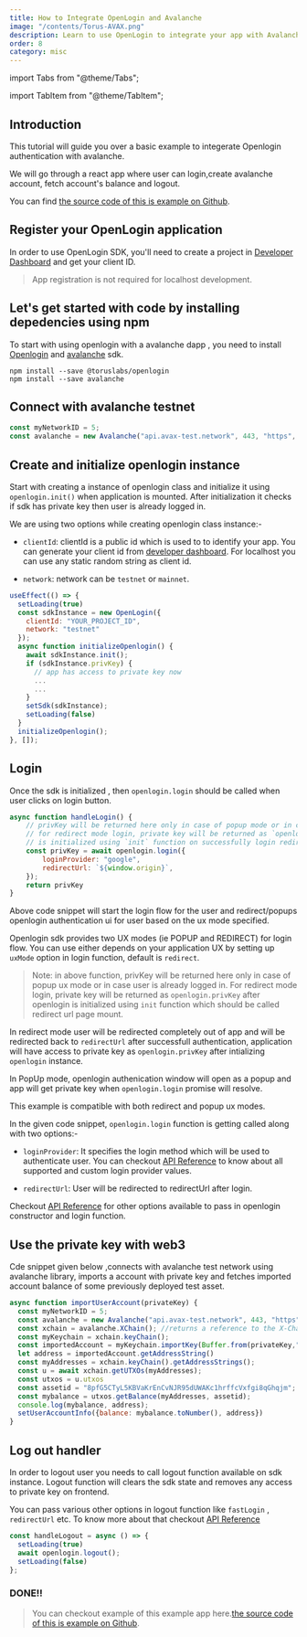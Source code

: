 ```yaml
---
title: How to Integrate OpenLogin and Avalanche
image: "/contents/Torus-AVAX.png"
description: Learn to use OpenLogin to integrate your app with Avalanche
order: 8
category: misc
---
```


import Tabs from "@theme/Tabs";

import TabItem from "@theme/TabItem";

## Introduction

This tutorial will guide you over a basic example to integerate Openlogin authentication with avalanche.

We will go through a react app where user can login,create avalanche account, fetch account's balance and logout.

You can find [the source code of this is example on Github](https://github.com/torusresearch/openlogin-avalanche-example).

## Register your OpenLogin application

In order to use OpenLogin SDK, you'll need to create a project in
[Developer Dashboard](https://developer.tor.us) and get your client ID.


> App registration is not required for localhost development.


## Let's get started with code by installing depedencies using npm

To start with using openlogin with a avalanche dapp , you need to install [Openlogin](https://www.npmjs.com/package/@toruslabs/openlogin) and [avalanche](https://www.npmjs.com/package/avalanche) sdk.


```shell
npm install --save @toruslabs/openlogin
npm install --save avalanche
```


## Connect with avalanche testnet

```js
const myNetworkID = 5;
const avalanche = new Avalanche("api.avax-test.network", 443, "https", myNetworkID);
```

## Create and initialize openlogin instance

Start with creating a instance of openlogin class and initialize it using `openlogin.init()` when application is mounted. After initialization it checks if sdk has private key then user is already logged in.

We are using two options while creating openlogin class instance:-

- `clientId`: clientId is a public id which is used to to identify your app. You can generate your client id from [developer dashboard](http://developer.tor.us/). For localhost you can use any static random string as client id.

- `network`: network can be `testnet` or `mainnet`.

```js
useEffect(() => {
  setLoading(true)
  const sdkInstance = new OpenLogin({
    clientId: "YOUR_PROJECT_ID",
    network: "testnet"
  });
  async function initializeOpenlogin() {
    await sdkInstance.init();
    if (sdkInstance.privKey) {
      // app has access to private key now
      ...
      ...
    }
    setSdk(sdkInstance);
    setLoading(false)
  }
  initializeOpenlogin();
}, []);
```


## Login

Once the sdk is initialized , then `openlogin.login` should be called when user
clicks on login button.

```js
async function handleLogin() {
    // privKey will be returned here only in case of popup mode or in case user is already logged in.
    // for redirect mode login, private key will be returned as `openlogin.privKey` after openlogin
    // is initialized using `init` function on successfully login redirect.
    const privKey = await openlogin.login({
        loginProvider: "google",
        redirectUrl: `${window.origin}`,
    });
    return privKey
}
```

Above code snippet will start the login flow for the user and redirect/popups openlogin authentication ui
for user based on the ux mode specified.

Openlogin sdk provides two UX modes (ie POPUP and REDIRECT) for login flow. You can use either depends on your
application UX by setting up `uxMode` option in login function, default is
`redirect`.

> Note: in above function, privKey will be returned here only in case of popup ux mode or in case user is already logged in. For redirect mode login, private key will be returned as `openlogin.privKey` after openlogin is initialized using `init` function which should be  called redirect url page mount.

In redirect mode user will be redirected completely out of app and will be redirected back to `redirectUrl` after successfull authentication, application will have access to private key as `openlogin.privKey` after intializing `openlogin` instance.

In PopUp mode, openlogin authenication window will open as a popup and app will get private key when  `openlogin.login` promise will resolve.

This example is compatible with both redirect and popup ux modes.

In the given code snippet, `openlogin.login` function is getting called along with two options:-
- `loginProvider`: It specifies the login method which will be used to authenticate user. You can checkout [API Reference](/open-login/api-reference/usage) to know about all supported and custom login provider values.

- `redirectUrl`: User will be redirected to redirectUrl after login.

Checkout [API Reference](/open-login/api-reference/usage) for other options available to pass in openlogin constructor and login function.

## Use the private key with web3

 Cde snippet given below ,connects with avalanche test network using avalanche library, imports a account with private key and fetches imported account balance of some previously deployed test asset.

```js
async function importUserAccount(privateKey) {
  const myNetworkID = 5;
  const avalanche = new Avalanche("api.avax-test.network", 443, "https", myNetworkID);
  const xchain = avalanche.XChain(); //returns a reference to the X-Chain used by AvalancheJS
  const myKeychain = xchain.keyChain();
  const importedAccount = myKeychain.importKey(Buffer.from(privateKey,"hex")); // returns an instance of the KeyPair class
  let address = importedAccount.getAddressString()
  const myAddresses = xchain.keyChain().getAddressStrings();
  const u = await xchain.getUTXOs(myAddresses);
  const utxos = u.utxos
  const assetid = "8pfG5CTyL5KBVaKrEnCvNJR95dUWAKc1hrffcVxfgi8qGhqjm"; // random cb58 string
  const mybalance = utxos.getBalance(myAddresses, assetid);
  console.log(mybalance, address);
  setUserAccountInfo({balance: mybalance.toNumber(), address})
}
```

## Log out handler

In order to logout user you needs to call logout function available on sdk instance. Logout function will clears the sdk state and removes any access to private key on frontend.

 You can pass various other options in logout function like `fastLogin` , `redirectUrl` etc. To know more about that checkout [API Reference](/open-login/api-reference/usage)

```js
const handleLogout = async () => {
  setLoading(true)
  await openlogin.logout();
  setLoading(false)
};
```

### DONE!!

> You can checkout example of this example app here.[the source code of this is example on Github](https://github.com/torusresearch/openlogin-avalanche-example).
